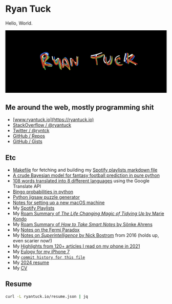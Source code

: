 # Ryan Tuck

Hello, World.

![](103A02EE-52E5-4A2A-B71D-667558529965.jpeg)

## Me around the web, mostly programming shit

- [www.ryantuck.io](https://ryantuck.io)
- [StackOverflow / @ryantuck](https://stackoverflow.com/users/1700270/ryantuck)
- [Twitter / @ryntck](https://twitter.com/ryntck)
- [GitHub / Repos](https://github.com/ryantuck?tab=repositories)
- [GitHub / Gists](https://gist.github.com/ryantuck)

## Etc

- [Makefile](Makefile) for fetching and building my [Spotify playlists markdown file](playlists.md)
- [A crude Bayesian model for fantasy football prediction in pure python](https://github.com/ryantuck/lombardi/blob/master/bayes_qb_tds.ipynb)
- [108 words translated into 8 different languages](https://github.com/ryantuck/translate-words/blob/master/output.csv) using the Google Translate API
- [Bingo probabilities in python](https://github.com/ryantuck/bingo/blob/master/scratch.ipynb)
- [Python jigsaw puzzle generator](https://github.com/ryantuck/puzz)
- [Notes for setting up a new macOS machine](https://gist.github.com/ryantuck/73b8df1b2aa728af01bc47ac364a205a)
- My [Spotify Playlists](playlists.md)
- My [Roam Summary of _The Life Changing Magic of Tidying Up_ by Marie Kondo](https://roamresearch.com/#/app/tuck/page/3TcMmIyPF)
- My [Roam Summary of _How to Take Smart Notes_ by Sönke Ahrens](https://roamresearch.com/#/app/tuck/page/yy7oqb4so)
- My [Notes on the Fermi Paradox](https://gist.github.com/ryantuck/a82d7344619644f61978d4eba7ce7c8b)
- My [Notes on _Superintelligence_ by Nick Bostrom](https://gist.github.com/ryantuck/a6b4b0303eddb3bd250ee97f2bde7f9d) from 2016 (holds up, even scarier now!)
- My [Highlights from 120+ articles I read on my phone in 2021](https://roamresearch.com/#/app/tuck/page/nk6SpiSVo)
- My [Eulogy for my iPhone 7](https://roamresearch.com/#/app/tuck/page/zlTpqAgmh)
- My [`commit history for this file`](https://github.com/ryantuck/ryantuck/commits/master/README.md)
- My [2024 resume](https://ryantuck.io/resume)
- My [CV](cv.md)

## Resume

```sh
curl -L ryantuck.io/resume.json | jq
```
